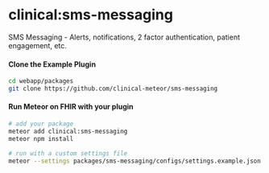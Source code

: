 # clinical:sms-messaging

SMS Messaging - Alerts, notifications, 2 factor authentication, patient engagement, etc.

#### Clone the Example Plugin      

```bash
cd webapp/packages
git clone https://github.com/clinical-meteor/sms-messaging
```


#### Run Meteor on FHIR with your plugin  

```bash
# add your package
meteor add clinical:sms-messaging
meteor npm install

# run with a custom settings file
meteor --settings packages/sms-messaging/configs/settings.example.json
```


